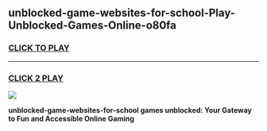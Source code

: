 
## unblocked-game-websites-for-school-Play-Unblocked-Games-Online-o80fa
<h3>
<a href="https://premium76.site?title=unblocked-game-websites-for-school&ref=24A">CLICK TO PLAY</a></h3>
<hr>

<h3>
<a href="https://premium76.site?title=unblocked-game-websites-for-school&ref=24A">CLICK 2 PLAY</a>
  
</h3>

<a href="https://premium76.site?title=unblocked-game-websites-for-school&ref=24A"><img src="https://clearcache.store/games.png"></a>


**unblocked-game-websites-for-school games unblocked: Your Gateway to Fun and Accessible Online Gaming**
